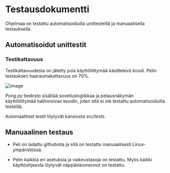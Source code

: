 # Testausdokumentti
Ohjelmaa on testattu automatisoiduilla unittesteillä ja manuaalisella testauksella.

## Automatisoidut unittestit


### Testikattavuus
Testikattavuudesta on jätetty pois käyttöliittymää käsittelevä koodi. Pelin testauksen haaraumakattavuus on 70%. 

![image](https://user-images.githubusercontent.com/128046458/236689280-803dfad0-967c-48b9-a7a5-6103988799b1.png)


*Pong.py* tiedosto sisältää sovelluslogiikkaa ja pelausnäkymän käyttöliittymää hallinnoivan koodin, joten sitä ei ole testattu automatisoiduilla testeillä. 

Automaattiset testit löytyvät kansiosta *src/tests.*

## Manuaalinen testaus

* Peli on ladattu githubista ja sitä on testattu manuaalisesti Linux-ympäristössä.

* Pelin kaikkia eri asetuksia ja vaikeustasoja on testattu. Myös kaikki käyttöohjeesta löytyvät näppäinkomennot on testattu.
